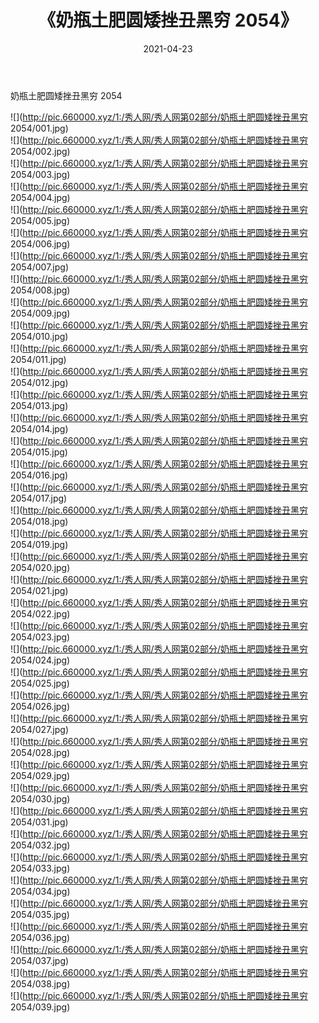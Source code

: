 ﻿---
layout: post
title:  《奶瓶土肥圆矮挫丑黑穷 2054》
date:   2021-04-23
img: http://pic.660000.xyz/1:/秀人网/秀人网第02部分/奶瓶土肥圆矮挫丑黑穷 2054/000.jpg
categories: [美女, 清纯, 唯美]
---

奶瓶土肥圆矮挫丑黑穷 2054

  ![](http://pic.660000.xyz/1:/秀人网/秀人网第02部分/奶瓶土肥圆矮挫丑黑穷 2054/001.jpg) <br> ![](http://pic.660000.xyz/1:/秀人网/秀人网第02部分/奶瓶土肥圆矮挫丑黑穷 2054/002.jpg) <br> ![](http://pic.660000.xyz/1:/秀人网/秀人网第02部分/奶瓶土肥圆矮挫丑黑穷 2054/003.jpg) <br> ![](http://pic.660000.xyz/1:/秀人网/秀人网第02部分/奶瓶土肥圆矮挫丑黑穷 2054/004.jpg) <br> ![](http://pic.660000.xyz/1:/秀人网/秀人网第02部分/奶瓶土肥圆矮挫丑黑穷 2054/005.jpg) <br> ![](http://pic.660000.xyz/1:/秀人网/秀人网第02部分/奶瓶土肥圆矮挫丑黑穷 2054/006.jpg) <br> ![](http://pic.660000.xyz/1:/秀人网/秀人网第02部分/奶瓶土肥圆矮挫丑黑穷 2054/007.jpg) <br> ![](http://pic.660000.xyz/1:/秀人网/秀人网第02部分/奶瓶土肥圆矮挫丑黑穷 2054/008.jpg) <br> ![](http://pic.660000.xyz/1:/秀人网/秀人网第02部分/奶瓶土肥圆矮挫丑黑穷 2054/009.jpg) <br> ![](http://pic.660000.xyz/1:/秀人网/秀人网第02部分/奶瓶土肥圆矮挫丑黑穷 2054/010.jpg) <br> ![](http://pic.660000.xyz/1:/秀人网/秀人网第02部分/奶瓶土肥圆矮挫丑黑穷 2054/011.jpg) <br> ![](http://pic.660000.xyz/1:/秀人网/秀人网第02部分/奶瓶土肥圆矮挫丑黑穷 2054/012.jpg) <br> ![](http://pic.660000.xyz/1:/秀人网/秀人网第02部分/奶瓶土肥圆矮挫丑黑穷 2054/013.jpg) <br> ![](http://pic.660000.xyz/1:/秀人网/秀人网第02部分/奶瓶土肥圆矮挫丑黑穷 2054/014.jpg) <br> ![](http://pic.660000.xyz/1:/秀人网/秀人网第02部分/奶瓶土肥圆矮挫丑黑穷 2054/015.jpg) <br> ![](http://pic.660000.xyz/1:/秀人网/秀人网第02部分/奶瓶土肥圆矮挫丑黑穷 2054/016.jpg) <br> ![](http://pic.660000.xyz/1:/秀人网/秀人网第02部分/奶瓶土肥圆矮挫丑黑穷 2054/017.jpg) <br> ![](http://pic.660000.xyz/1:/秀人网/秀人网第02部分/奶瓶土肥圆矮挫丑黑穷 2054/018.jpg) <br> ![](http://pic.660000.xyz/1:/秀人网/秀人网第02部分/奶瓶土肥圆矮挫丑黑穷 2054/019.jpg) <br> ![](http://pic.660000.xyz/1:/秀人网/秀人网第02部分/奶瓶土肥圆矮挫丑黑穷 2054/020.jpg) <br> ![](http://pic.660000.xyz/1:/秀人网/秀人网第02部分/奶瓶土肥圆矮挫丑黑穷 2054/021.jpg) <br> ![](http://pic.660000.xyz/1:/秀人网/秀人网第02部分/奶瓶土肥圆矮挫丑黑穷 2054/022.jpg) <br> ![](http://pic.660000.xyz/1:/秀人网/秀人网第02部分/奶瓶土肥圆矮挫丑黑穷 2054/023.jpg) <br> ![](http://pic.660000.xyz/1:/秀人网/秀人网第02部分/奶瓶土肥圆矮挫丑黑穷 2054/024.jpg) <br> ![](http://pic.660000.xyz/1:/秀人网/秀人网第02部分/奶瓶土肥圆矮挫丑黑穷 2054/025.jpg) <br> ![](http://pic.660000.xyz/1:/秀人网/秀人网第02部分/奶瓶土肥圆矮挫丑黑穷 2054/026.jpg) <br> ![](http://pic.660000.xyz/1:/秀人网/秀人网第02部分/奶瓶土肥圆矮挫丑黑穷 2054/027.jpg) <br> ![](http://pic.660000.xyz/1:/秀人网/秀人网第02部分/奶瓶土肥圆矮挫丑黑穷 2054/028.jpg) <br> ![](http://pic.660000.xyz/1:/秀人网/秀人网第02部分/奶瓶土肥圆矮挫丑黑穷 2054/029.jpg) <br> ![](http://pic.660000.xyz/1:/秀人网/秀人网第02部分/奶瓶土肥圆矮挫丑黑穷 2054/030.jpg) <br> ![](http://pic.660000.xyz/1:/秀人网/秀人网第02部分/奶瓶土肥圆矮挫丑黑穷 2054/031.jpg) <br> ![](http://pic.660000.xyz/1:/秀人网/秀人网第02部分/奶瓶土肥圆矮挫丑黑穷 2054/032.jpg) <br> ![](http://pic.660000.xyz/1:/秀人网/秀人网第02部分/奶瓶土肥圆矮挫丑黑穷 2054/033.jpg) <br> ![](http://pic.660000.xyz/1:/秀人网/秀人网第02部分/奶瓶土肥圆矮挫丑黑穷 2054/034.jpg) <br> ![](http://pic.660000.xyz/1:/秀人网/秀人网第02部分/奶瓶土肥圆矮挫丑黑穷 2054/035.jpg) <br> ![](http://pic.660000.xyz/1:/秀人网/秀人网第02部分/奶瓶土肥圆矮挫丑黑穷 2054/036.jpg) <br> ![](http://pic.660000.xyz/1:/秀人网/秀人网第02部分/奶瓶土肥圆矮挫丑黑穷 2054/037.jpg) <br> ![](http://pic.660000.xyz/1:/秀人网/秀人网第02部分/奶瓶土肥圆矮挫丑黑穷 2054/038.jpg) <br> ![](http://pic.660000.xyz/1:/秀人网/秀人网第02部分/奶瓶土肥圆矮挫丑黑穷 2054/039.jpg) <br>